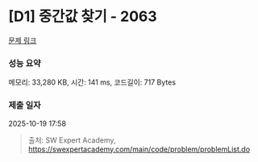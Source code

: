 # [D1] 중간값 찾기 - 2063 

[문제 링크](https://swexpertacademy.com/main/code/problem/problemDetail.do?contestProbId=AV5QPsXKA2UDFAUq) 

### 성능 요약

메모리: 33,280 KB, 시간: 141 ms, 코드길이: 717 Bytes

### 제출 일자

2025-10-19 17:58



> 출처: SW Expert Academy, https://swexpertacademy.com/main/code/problem/problemList.do